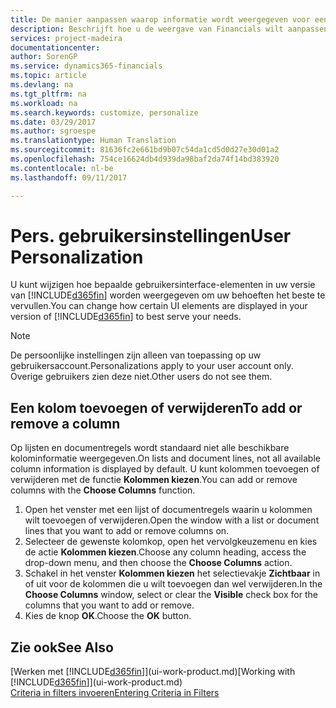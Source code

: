```yaml
---
title: De manier aanpassen waarop informatie wordt weergegeven voor een gebruikersaccount | Microsoft Docs
description: Beschrijft hoe u de weergave van Financials wilt aanpassen voor uw gebruikersaccount.
services: project-madeira
documentationcenter: 
author: SorenGP
ms.service: dynamics365-financials
ms.topic: article
ms.devlang: na
ms.tgt_pltfrm: na
ms.workload: na
ms.search.keywords: customize, personalize
ms.date: 03/29/2017
ms.author: sgroespe
ms.translationtype: Human Translation
ms.sourcegitcommit: 81636fc2e661bd9b07c54da1cd5d0d27e30d01a2
ms.openlocfilehash: 754ce16624db4d939da98baf2da74f14bd383920
ms.contentlocale: nl-be
ms.lasthandoff: 09/11/2017

---
```

# <a name="user-personalization"></a><span data-ttu-id="ac176-103">Pers. gebruikersinstellingen</span><span class="sxs-lookup"><span data-stu-id="ac176-103">User Personalization</span></span>
<span data-ttu-id="ac176-104">U kunt wijzigen hoe bepaalde gebruikersinterface-elementen in uw versie van [!INCLUDE[d365fin](includes/d365fin_md.md)] worden weergegeven om uw behoeften het beste te vervullen.</span><span class="sxs-lookup"><span data-stu-id="ac176-104">You can change how certain UI elements are displayed in your version of [!INCLUDE[d365fin](includes/d365fin_md.md)] to best serve your needs.</span></span>

> [!NOTE]  
>   <span data-ttu-id="ac176-105">De persoonlijke instellingen zijn alleen van toepassing op uw gebruikersaccount.</span><span class="sxs-lookup"><span data-stu-id="ac176-105">Personalizations apply to your user account only.</span></span> <span data-ttu-id="ac176-106">Overige gebruikers zien deze niet.</span><span class="sxs-lookup"><span data-stu-id="ac176-106">Other users do not see them.</span></span>

## <a name="to-add-or-remove-a-column"></a><span data-ttu-id="ac176-107">Een kolom toevoegen of verwijderen</span><span class="sxs-lookup"><span data-stu-id="ac176-107">To add or remove a column</span></span>
<span data-ttu-id="ac176-108">Op lijsten en documentregels wordt standaard niet alle beschikbare kolominformatie weergegeven.</span><span class="sxs-lookup"><span data-stu-id="ac176-108">On lists and document lines, not all available column information is displayed by default.</span></span> <span data-ttu-id="ac176-109">U kunt kolommen toevoegen of verwijderen met de functie **Kolommen kiezen**.</span><span class="sxs-lookup"><span data-stu-id="ac176-109">You can add or remove columns with the **Choose Columns** function.</span></span>

1. <span data-ttu-id="ac176-110">Open het venster met een lijst of documentregels waarin u kolommen wilt toevoegen of verwijderen.</span><span class="sxs-lookup"><span data-stu-id="ac176-110">Open the window with a list or document lines that you want to add or remove columns on.</span></span>
2. <span data-ttu-id="ac176-111">Selecteer de gewenste kolomkop, open het vervolgkeuzemenu en kies de actie **Kolommen kiezen**.</span><span class="sxs-lookup"><span data-stu-id="ac176-111">Choose any column heading, access the drop-down menu, and then choose the **Choose Columns** action.</span></span>
3. <span data-ttu-id="ac176-112">Schakel in het venster **Kolommen kiezen** het selectievakje **Zichtbaar** in of uit voor de kolommen die u wilt toevoegen dan wel verwijderen.</span><span class="sxs-lookup"><span data-stu-id="ac176-112">In the **Choose Columns** window, select or clear the **Visible** check box for the columns that you want to add or remove.</span></span>
4. <span data-ttu-id="ac176-113">Kies de knop **OK**.</span><span class="sxs-lookup"><span data-stu-id="ac176-113">Choose the **OK** button.</span></span>

## <a name="see-also"></a><span data-ttu-id="ac176-114">Zie ook</span><span class="sxs-lookup"><span data-stu-id="ac176-114">See Also</span></span>
<span data-ttu-id="ac176-115">[Werken met [!INCLUDE[d365fin](includes/d365fin_md.md)]](ui-work-product.md)</span><span class="sxs-lookup"><span data-stu-id="ac176-115">[Working with [!INCLUDE[d365fin](includes/d365fin_md.md)]](ui-work-product.md)</span></span>  
[<span data-ttu-id="ac176-116">Criteria in filters invoeren</span><span class="sxs-lookup"><span data-stu-id="ac176-116">Entering Criteria in Filters</span></span>](ui-enter-criteria-filters.md)


